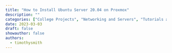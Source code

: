 ```yaml
---
title: "How to Install Ubuntu Server 20.04 on Proxmox"
description: ""
categories: ["College Projects", "Networking and Servers", "Tutorials and Guides", "Virtualization"]
date: 2023-03-03
draft: false
showauthor: false
authors:
  - timothysmith
---
```

